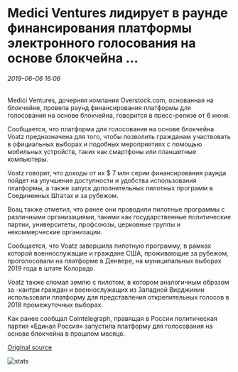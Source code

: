 # Medici Ventures лидирует в раунде финансирования платформы электронного голосования на основе блокчейна ...

###### 2019-06-06 16:06

Medici Ventures, дочерняя компания Overstock.com, основанная на блокчейне, провела раунд финансирования платформы для голосования на основе блокчейна, говорится в пресс-релизе от 6 июня.

Сообщается, что платформа для голосования на основе блокчейна Voatz предназначена для того, чтобы позволить гражданам участвовать в официальных выборах и подобных мероприятиях с помощью мобильных устройств, таких как смартфоны или планшетные компьютеры.

Voatz говорит, что доходы от их $ 7 млн серии финансирования раунда пойдет на улучшение доступности и удобства использования платформы, а также запуск дополнительных пилотных программ в Соединенных Штатах и за рубежом.

Воац также отметил, что ранее они проводили пилотные программы с различными организациями, такими как государственные политические партии, университеты, профсоюзы, церковные группы и некоммерческие организации.

Сообщается, что Voatz завершила пилотную программу, в рамках которой военнослужащие и граждане США, проживающие за рубежом, проголосовали на платформе в Денвере, на муниципальных выборах 2019 года в штате Колорадо.

Voatz также сломал землю с пилотом, в котором аналогичным образом за -кантри граждан и военнослужащих из Западной Вирджинии использовали платформу для представления открепительных голосов в 2018 промежуточных выборах.

Как ранее сообщал Cointelegraph, правящая в России политическая партия «Единая Россия» запустила платформу для голосования на основе блокчейна в прошлом месяце.

[Original source](https://cointelegraph.com/news/medici-ventures-leads-funding-round-for-blockchain-based-e-voting-platform)

![stats](https://c.statcounter.com/11760860/0/a89fa40b/1/ "stats")